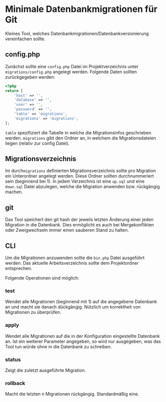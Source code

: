 # Minimale Datenbankmigrationen für Git
Kleines Tool, welches Datenbankmigrationen/Datenbankversionierung vereinfachen sollte.

## config.php
Zunächst sollte eine `config.php` Datei im Projektverzeichnis unter `migrations/config.php` angelegt werden.
Folgende Daten sollten zurückgegeben werden:

```php
<?php
return [
    'host' => '',
    'database' => '',
    'user' => '',
    'password' => '',
    'table' => 'migrations',
    'migrations' => 'migrations',
];
```

`table` spezifiziert die Tabelle in welche die Migrationsinfos geschrieben werden.
`migrations` gibt den Ordner an, in welchem die Migrationsdateien liegen (relativ zur config Datei).

## Migrationsverzeichnis
Im durch`migrations` definierten Migrationsverzeichnis sollte pro Migration ein Unterordner angelegt werden. Diese Ordner sollten durchnummeriert sein (beginnend bei 1).
In jedem Verzeichnis ist eine `up.sql` und eine `down.sql` Datei abzulegen, welche die Migration anwenden bzw. rückgängig machen.

## git
Das Tool speichert den git hash der jeweils letzten Änderung einer jeden Migration in die Datenbank.
Dies ermöglicht es auch bei Mergekonflikten oder Zweigwechseln immer einen sauberen Stand zu halten.

## CLI
Um die Migrationen anzuwenden sollte die `bin.php` Datei ausgeführt werden.
Das aktuelle Arbeitsverzeichnis sollte dem Projektordner entsprechen.

Folgende Operationen sind möglich:

### test <db>
Wendet alle Migrationen (beginnend mit 1) auf die angegebene Datenbank an und macht sie danach dückgängig.
Nützlich um korrektheit von Migrationen zu überprüfen.

### apply <dryrun>
Wendet alle Migrationen auf die in der Konfiguration eingestellte Datenbank an.
Ist ein weiterer Parameter angegeben, so wird nur ausgegeben, was das Tool tun würde ohne in die Datenbank zu schreiben.

### status
Zeigt die zuletzt ausgeführte Migration.

### rollback <n>
Macht die letzten n Migrationen rückgängig. Standardmäßig eine.